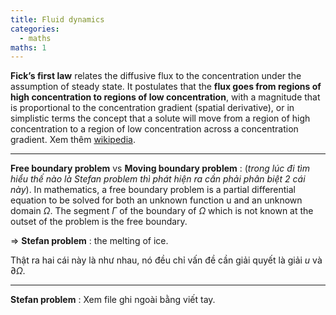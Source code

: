 ```yaml
---
title: Fluid dynamics
categories:
  - maths
maths: 1
---
```



**Fick’s first law** relates the diffusive flux to the concentration under the assumption of steady state. It postulates that the **flux goes from regions of high concentration to regions of low concentration**, with a magnitude that is proportional to the concentration gradient (spatial derivative), or in simplistic terms the concept that a solute will move from a region of high concentration to a region of low concentration across a concentration gradient. Xem thêm [wikipedia](https://en.wikipedia.org/wiki/Fick%27s_laws_of_diffusion).

---

**Free boundary problem** vs **Moving boundary problem** : (*trong lúc đi tìm hiểu thế nào là Stefan problem thì phát hiện ra cần phải phân biệt 2 cái này*). In mathematics, a free boundary problem is a partial differential equation to be solved for both an unknown function u and an unknown domain $\Omega$. The segment $\Gamma$ of the boundary of $\Omega$ which is not known at the outset of the problem is the free boundary. 

$\Rightarrow$ **Stefan problem** : the melting of ice.

Thật ra hai cái này là như nhau, nó đều chỉ vấn đề cần giải quyết là giải $u$ và $\partial\Omega$.

---

**Stefan problem** : Xem file ghi ngoài bằng viết tay. 
